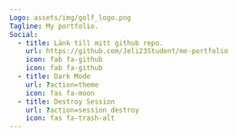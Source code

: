 ```yaml
---
Logo: assets/img/golf_logo.png
Tagline: My portfolio.
Social:
  - title: Länk till mitt github repo.
    url: https://github.com/Jeli23Student/me-portfolio
    icon: fab fa-github
    icon: fab fa-github
  - title: Dark Mode
    url: ?action=theme
    icon: fas fa-moon
  - title: Destroy Session
    url: ?action=session_destroy
    icon: fas fa-trash-alt
---
```

